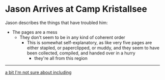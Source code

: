 # Jason Arrives at Camp Kristallsee

Jason describes the things that have troubled him:

- The pages are a mess
  - They don't seem to be in any kind of coherent order
    - This is somewhat self-explanatory, as like very five pages are either stapled, or paperclipped, or muddy, and they seem to have been collected, compiled, and handed over in a hurry
      - they're all from this region

---

[a bit I'm not sure about including](nhxh3-k0d4j-wt8gg-bnd49-a69m1)
